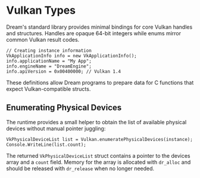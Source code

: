 # Vulkan Types

Dream's standard library provides minimal bindings for core Vulkan handles and structures. Handles are opaque 64-bit integers while enums mirror common Vulkan result codes.

```dream
// Creating instance information
VkApplicationInfo info = new VkApplicationInfo();
info.applicationName = "My App";
info.engineName = "DreamEngine";
info.apiVersion = 0x00400000; // Vulkan 1.4
```

These definitions allow Dream programs to prepare data for C functions that expect Vulkan-compatible structs.

## Enumerating Physical Devices

The runtime provides a small helper to obtain the list of available physical devices without manual pointer juggling:

```dream
VkPhysicalDeviceList list = Vulkan.enumeratePhysicalDevices(instance);
Console.WriteLine(list.count);
```

The returned `VkPhysicalDeviceList` struct contains a pointer to the devices array and a `count` field. Memory for the array is allocated with `dr_alloc` and should be released with `dr_release` when no longer needed.
